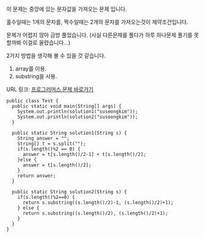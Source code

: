 이 문제는 중앙에 있는 문자값을 가져오는 문제 입니다.

홀수일때는 1개의 문자를, 짝수일때는 2개의 문자를 가져오는것이 제약조건입니다.

문제가 어렵지 않아 금방 풀었습니다. (사실 다른문제를 풀다가 하루 하나문제 풀기를 못할까봐 이걸로 올렸습니다...)

2가지 방법을 생각해 볼 수 있을 것 같습니다.
  1. array를 이용.
  2. substring을 사용.

URL 링크: [프로그러머스 문제 바로가기](https://programmers.co.kr/learn/courses/30/lessons/12903?language=java)

```{.java}
public class Test {
  public static void main(String[] args) {
    System.out.println(solution1("suseongkim"));
    System.out.println(solution2("suseongkim"));
  }
  
  public static String solution1(String s) {
    String answer = "";
    String[] t = s.split("");
    if(s.length()%2 == 0) {
      answer = t[s.length()/2-1] + t[s.length()/2];
    }else {
      answer = t[s.length()/2];
    }
    return answer;
  }
  
  public static String solution2(String s) {
    if(s.length()%2==0) {
      return s.substring((s.length()/2)-1, (s.length()/2)+1);
    } else {
      return s.substring((s.length()/2), (s.length()/2)+1);       
    }
  }
}
```
